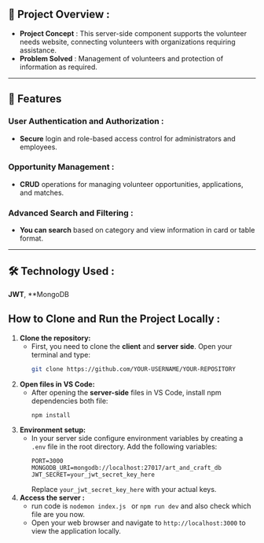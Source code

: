 ## 📜 Project Overview :

- **Project Concept** : This server-side component supports the volunteer needs website, connecting volunteers with organizations requiring assistance.
- **Problem Solved** : Management of volunteers and protection of information as required.


---

## 🌟 Features

### User Authentication and Authorization :
- **Secure** login and role-based access control for administrators and employees.

### Opportunity Management :
- **CRUD** operations for managing volunteer opportunities, applications, and matches.

### Advanced Search and Filtering :
- **You can search** based on category and view information in card or table format.

---

## 🛠 Technology Used : 
**JWT**, **MongoDB

## How to Clone and Run the Project Locally : 

1. **Clone the repository:**
   - First, you need to clone the **client** and **server side**. Open your terminal and type:
     ```bash
     git clone https://github.com/YOUR-USERNAME/YOUR-REPOSITORY
     ```
2. **Open files in VS Code:**
   - After opening the **server-side** files in VS Code, install npm dependencies both file:
     ```bash
     npm install
     ```
3. **Environment setup:**
   - In your server side configure environment variables by creating a `.env` file in the root directory. Add the following variables:
     ```plaintext
     PORT=3000
     MONGODB_URI=mongodb://localhost:27017/art_and_craft_db
     JWT_SECRET=your_jwt_secret_key_here
     ```
     Replace `your_jwt_secret_key_here` with your actual keys.
4. **Access the server :**
   - run code is `nodemon index.js ` or `npm run dev` and also check which file are you now. 
   - Open your web browser and navigate to `http://localhost:3000` to view the application locally.
